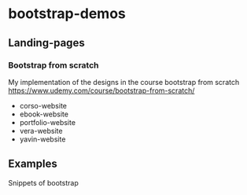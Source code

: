 # bootstrap-demos

## Landing-pages

### Bootstrap from scratch

My implementation of the designs in the course bootstrap from scratch https://www.udemy.com/course/bootstrap-from-scratch/

- corso-website
- ebook-website
- portfolio-website
- vera-website
- yavin-website

## Examples

Snippets of bootstrap
